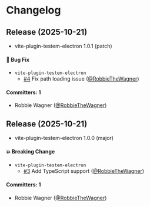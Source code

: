 # Changelog

## Release (2025-10-21)

* vite-plugin-testem-electron 1.0.1 (patch)

#### :bug: Bug Fix
* `vite-plugin-testem-electron`
  * [#4](https://github.com/RobbieTheWagner/vite-plugin-testem-electron/pull/4) Fix path loading issue ([@RobbieTheWagner](https://github.com/RobbieTheWagner))

#### Committers: 1
- Robbie Wagner ([@RobbieTheWagner](https://github.com/RobbieTheWagner))

## Release (2025-10-21)

* vite-plugin-testem-electron 1.0.0 (major)

#### :boom: Breaking Change
* `vite-plugin-testem-electron`
  * [#3](https://github.com/RobbieTheWagner/vite-plugin-testem-electron/pull/3) Add TypeScript support ([@RobbieTheWagner](https://github.com/RobbieTheWagner))

#### Committers: 1
- Robbie Wagner ([@RobbieTheWagner](https://github.com/RobbieTheWagner))
